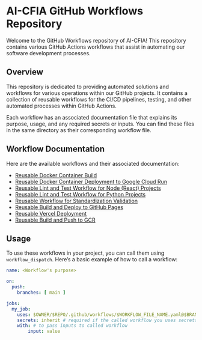 # AI-CFIA GitHub Workflows Repository

Welcome to the GitHub Workflows repository of AI-CFIA! This repository
contains various GitHub Actions workflows that assist in automating our
software development processes.

## Overview

This repository is dedicated to providing automated solutions and workflows for
various operations within our GitHub projects. It contains a collection of
reusable workflows for the CI/CD pipelines, testing, and other automated
processes within GitHub Actions.

Each workflow has an associated documentation file that explains its
purpose, usage, and any required secrets or inputs. You can find these
files in the same directory as their corresponding workflow file.

## Workflow Documentation

Here are the available workflows and their associated documentation:

- [Reusable Docker Container
  Build](.github/workflows/workflow-build-container.md)
- [Reusable Docker Container Deployment to Google Cloud
  Run](.github/workflows/workflow-deploy-gcp.md)
- [Reusable Lint and Test Workflow for Node (React)
  Projects](.github/workflows/workflow-lint-test-node.md)
- [Reusable Lint and Test Workflow for Python
  Projects](.github/workflows/workflow-lint-test-python.md)
- [Reusable Workflow for Standardization
  Validation](.github/workflows/workflow-markdown-check.yml)
- [Reusable Build and Deploy to GitHub
  Pages](.github/workflows/workflow-gh-pages-deployment.md)
- [Reusable Vercel
  Deployment](.github/workflows/workflow-vercel-deployment.md)
- [Reusable Build
  and Push to GCR](.github/workflows/workflow-build-push-container-github-registry.md)

## Usage

To use these workflows in your project, you can call them using
`workflow_dispatch`. Here’s a basic example of how to call a workflow:

```yaml
name: <Workflow's purpose>

on:
  push:
    branches: [ main ]

jobs:
  my_job:
    uses: $OWNER/$REPO/.github/workflows/$WORKFLOW_FILE_NAME.yaml@$BRANCH
    secrets: inherit # required if the called workflow you uses secrets
    with: # to pass inputs to called workflow
        input: value
